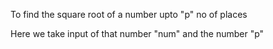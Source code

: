 To find the square root of a number upto "p" no of places


Here we take input of that number "num" and the number "p"

